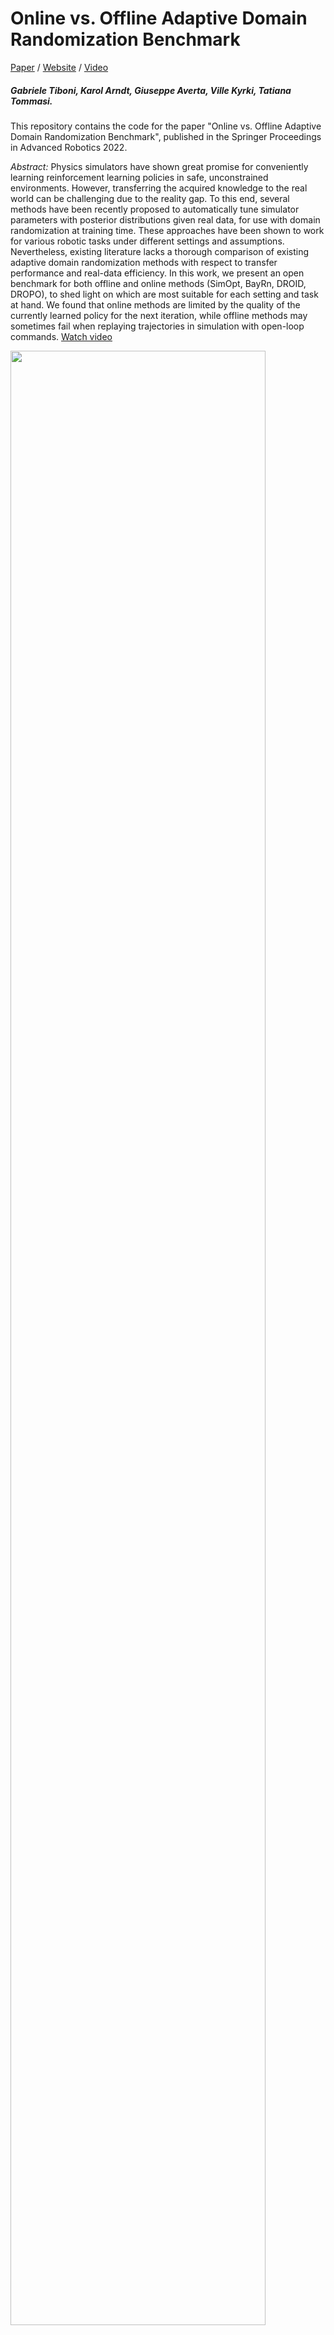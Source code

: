 # Online vs. Offline Adaptive Domain Randomization Benchmark

[Paper](https://arxiv.org/abs/2206.14661) / [Website](https://gabrieletiboni.github.io/adr-benchmark/) / [Video](https://gabrieletiboni.github.io/adr-benchmark/)

##### Gabriele Tiboni, Karol Arndt, Giuseppe Averta, Ville Kyrki, Tatiana Tommasi.

This repository contains the code for the paper "Online vs. Offline Adaptive Domain Randomization Benchmark", published in the Springer Proceedings in Advanced Robotics 2022.

*Abstract:* Physics simulators have shown great promise for conveniently learning reinforcement learning policies in safe, unconstrained environments. However, transferring the acquired knowledge to the real world can be challenging due to the reality gap. To this end, several methods have been recently proposed to automatically tune simulator parameters with posterior distributions given real data, for use with domain randomization at training time. These approaches have been shown to work for various robotic tasks under different settings and assumptions. Nevertheless, existing literature lacks a thorough comparison of existing adaptive domain randomization methods with respect to transfer performance and real-data efficiency. In this work, we present an open benchmark for both offline and online methods (SimOpt, BayRn, DROID, DROPO), to shed light on which are most suitable for each setting and task at hand. We found that online methods are limited by the quality of the currently learned policy for the next iteration, while offline methods may sometimes fail when replaying trajectories in simulation with open-loop commands. [Watch video](https://gabrieletiboni.github.io/adr-benchmark/)

<img src="https://www.gabrieletiboni.com/assets/online_vs_offline_adr_compact.png" style="width: 90%; max-width: 900px;" />

Our release is **under construction**, you can track its progress below:

- [ ] MuJoCo Environments
- [ ] Methods
- [ ] Target Trajectory Data



## Cite us
If you use this repository, please consider citing
```
@InProceedings{tiboniadrbenchmark,
    author="Tiboni, Gabriele and Arndt, Karol and Averta, Giuseppe and Kyrki, Ville and Tommasi, Tatiana",
    editor="Borja, Pablo and Della Santina, Cosimo and Peternel, Luka and Torta, Elena",
    title="Online vs. Offline Adaptive Domain Randomization Benchmark",
    booktitle="Human-Friendly Robotics 2022",
    year="2023",
    publisher="Springer International Publishing",
    address="Cham",
    pages="158--173",
    isbn="978-3-031-22731-8"
}
```
